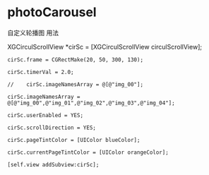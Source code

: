 # photoCarousel
自定义轮播图
用法

   XGCirculScrollView *cirSc = [XGCirculScrollView circulScrollView];
    
    cirSc.frame = CGRectMake(20, 50, 300, 130);
    
    cirSc.timerVal = 2.0;
    
    //    cirSc.imageNamesArray = @[@"img_00"];
    
    cirSc.imageNamesArray = @[@"img_00",@"img_01",@"img_02",@"img_03",@"img_04"];
    
    cirSc.userEnabled = YES;
    
    cirSc.scrollDirection = YES;
    
    cirSc.pageTintColor = [UIColor blueColor];
    
    cirSc.currentPageTintColor = [UIColor orangeColor];
    
    [self.view addSubview:cirSc];
